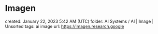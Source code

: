 # Imagen

created: January 22, 2023 5:42 AM (UTC)
folder: AI Systems / AI | Image | Unsorted
tags: ai image
url: https://imagen.research.google